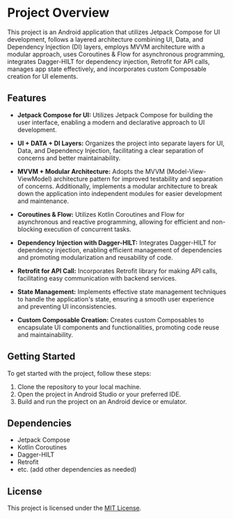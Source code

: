# Project Overview

This project is an Android application that utilizes Jetpack Compose for UI development, follows a layered architecture combining UI, Data, and Dependency Injection (DI) layers, employs MVVM architecture with a modular approach, uses Coroutines & Flow for asynchronous programming, integrates Dagger-HILT for dependency injection, Retrofit for API calls, manages app state effectively, and incorporates custom Composable creation for UI elements.

## Features

- **Jetpack Compose for UI:** Utilizes Jetpack Compose for building the user interface, enabling a modern and declarative approach to UI development.

- **UI + DATA + DI Layers:** Organizes the project into separate layers for UI, Data, and Dependency Injection, facilitating a clear separation of concerns and better maintainability.

- **MVVM + Modular Architecture:** Adopts the MVVM (Model-View-ViewModel) architecture pattern for improved testability and separation of concerns. Additionally, implements a modular architecture to break down the application into independent modules for easier development and maintenance.

- **Coroutines & Flow:** Utilizes Kotlin Coroutines and Flow for asynchronous and reactive programming, allowing for efficient and non-blocking execution of concurrent tasks.

- **Dependency Injection with Dagger-HILT:** Integrates Dagger-HILT for dependency injection, enabling efficient management of dependencies and promoting modularization and reusability of code.

- **Retrofit for API Call:** Incorporates Retrofit library for making API calls, facilitating easy communication with backend services.

- **State Management:** Implements effective state management techniques to handle the application's state, ensuring a smooth user experience and preventing UI inconsistencies.

- **Custom Composable Creation:** Creates custom Composables to encapsulate UI components and functionalities, promoting code reuse and maintainability.

## Getting Started

To get started with the project, follow these steps:

1. Clone the repository to your local machine.
2. Open the project in Android Studio or your preferred IDE.
3. Build and run the project on an Android device or emulator.

## Dependencies

- Jetpack Compose
- Kotlin Coroutines
- Dagger-HILT
- Retrofit
- etc. (add other dependencies as needed)

## License

This project is licensed under the [MIT License](LICENSE).


